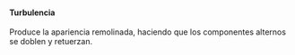 
#### Turbulencia
Produce la apariencia remolinada, haciendo que los componentes alternos se doblen y retuerzan.